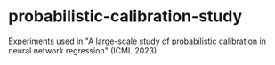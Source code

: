 # probabilistic-calibration-study
Experiments used in "A large-scale study of probabilistic calibration in neural network regression" (ICML 2023)
